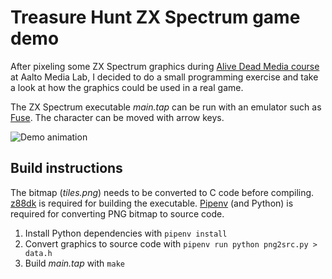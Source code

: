 # Treasure Hunt ZX Spectrum game demo

After pixeling some ZX Spectrum graphics during [Alive Dead Media course](https://mycourses.aalto.fi/course/view.php?id=20799) at Aalto Media Lab, I decided to do a small programming exercise and take a look at how the graphics could be used in a real game.

The ZX Spectrum executable *main.tap* can be run with an emulator such as [Fuse](http://fuse-emulator.sourceforge.net/). The character can be moved with arrow keys.

![Demo animation](https://raw.githubusercontent.com/achydenius/treasure-hunt-demo/master/treasure-hunt-demo.gif)

## Build instructions

The bitmap (*tiles.png*) needs to be converted to C code before compiling. [z88dk](https://github.com/z88dk/z88dk) is required for building the executable. [Pipenv](https://github.com/pypa/pipenv) (and Python) is required for converting PNG bitmap to source code.

1. Install Python dependencies with `pipenv install`
2. Convert graphics to source code with `pipenv run python png2src.py > data.h`
3. Build *main.tap* with `make`
